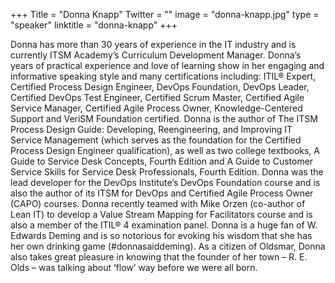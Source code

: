 +++
Title = "Donna Knapp"
Twitter = ""
image = "donna-knapp.jpg"
type = "speaker"
linktitle = "donna-knapp"
+++

Donna has more than 30 years of experience in the IT industry and is currently ITSM Academy’s Curriculum Development Manager. Donna’s years of practical experience and love of learning show in her engaging and informative speaking style and many certifications including: ITIL® Expert, Certified Process Design Engineer, DevOps Foundation, DevOps Leader, Certified DevOps Test Engineer, Certified Scrum Master, Certified Agile Service Manager, Certified Agile Process Owner, Knowledge-Centered Support and VeriSM Foundation certified. Donna is the author of The ITSM Process Design Guide: Developing, Reengineering, and Improving IT Service Management (which serves as the foundation for the Certified Process Design Engineer qualification), as well as two college textbooks, A Guide to Service Desk Concepts, Fourth Edition and A Guide to Customer Service Skills for Service Desk Professionals, Fourth Edition. Donna was the lead developer for the DevOps Institute’s DevOps Foundation course and is also the author of its ITSM for DevOps and Certified Agile Process Owner (CAPO) courses. Donna recently teamed with Mike Orzen (co-author of Lean IT) to develop a Value Stream Mapping for Facilitators course and is also a member of the ITIL® 4 examination panel. Donna is a huge fan of W. Edwards Deming and is so notorious for evoking his wisdom that she has her own drinking game (#donnasaiddeming). As a citizen of Oldsmar, Donna also takes great pleasure in knowing that the founder of her town – R. E. Olds – was talking about ‘flow’ way before we were all born.